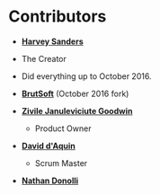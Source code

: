 **Contributors**
========================

* **[Harvey Sanders](https://github.com/harveysanders)**
 * The Creator
 * Did everything up to October 2016.


* **[BrutSoft](https://github.com/BrutSoft)** (October 2016 fork)
 * **[Zivile Januleviciute Goodwin](https://github.com/zivile777)**
   * Product Owner
 * **[David d'Aquin](https://github.com/djdaquin)**
   * Scrum Master
 * **[Nathan Donolli](https://github.com/ndonolli)**

